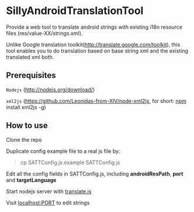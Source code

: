 SillyAndroidTranslationTool
===========================

Provide a web tool to translate android strings with existing i18n resource files (res/value-XX/strings.xml).

Unlike Google translation toolkit(http://translate.google.com/toolkit), this tool enables you to do translation based on base string xml and the existing translated xml both.

Prerequisites
----------------------------
`Nodejs` (http://nodejs.org/download/)

`xml2js` (https://github.com/Leonidas-from-XIV/node-xml2js, for short: [npm](http://npmjs.org) install xml2js -g)

How to use
----------
Clone the repo

Duplicate config example file to a real js file by:
> cp SATTConfig.js.example SATTConfig.js

Edit all the config fields in SATTConfig.js, including **androidResPath**, **port** and **targetLanguage**

Start nodejs server with [translate.js](/translate.js)

Visit [localhost:PORT](http://localhost:PORT) to edit strings
